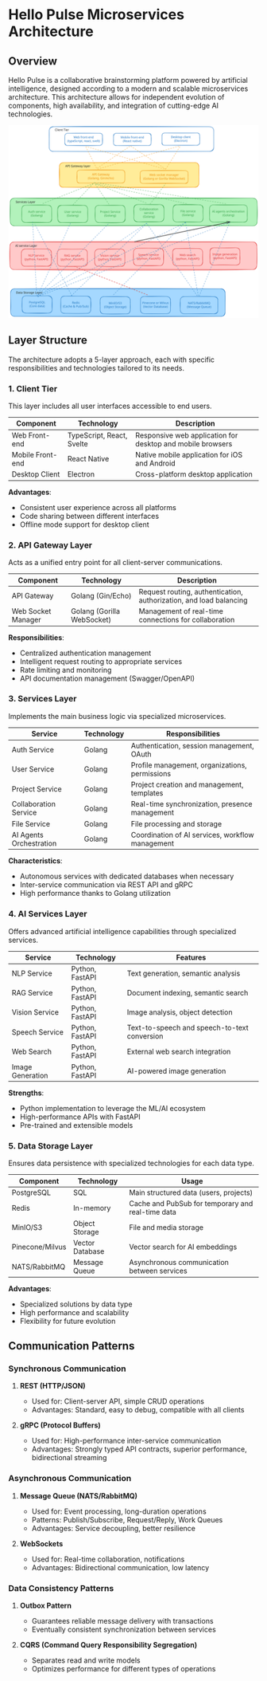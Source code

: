 # Hello Pulse Microservices Architecture

## Overview

Hello Pulse is a collaborative brainstorming platform powered by artificial intelligence, designed according to a modern and scalable microservices architecture. This architecture allows for independent evolution of components, high availability, and integration of cutting-edge AI technologies.

![Hello Pulse Architecture](statics/images/Untitled-2025-03-16-2005.svg)

## Layer Structure

The architecture adopts a 5-layer approach, each with specific responsibilities and technologies tailored to its needs.

### 1. Client Tier

This layer includes all user interfaces accessible to end users.

| Component | Technology | Description |
|-----------|-------------|-------------|
| Web Front-end | TypeScript, React, Svelte | Responsive web application for desktop and mobile browsers |
| Mobile Front-end | React Native | Native mobile application for iOS and Android |
| Desktop Client | Electron | Cross-platform desktop application |

**Advantages**:
- Consistent user experience across all platforms
- Code sharing between different interfaces
- Offline mode support for desktop client

### 2. API Gateway Layer

Acts as a unified entry point for all client-server communications.

| Component | Technology | Description |
|-----------|-------------|-------------|
| API Gateway | Golang (Gin/Echo) | Request routing, authentication, authorization, and load balancing |
| Web Socket Manager | Golang (Gorilla WebSocket) | Management of real-time connections for collaboration |

**Responsibilities**:
- Centralized authentication management
- Intelligent request routing to appropriate services
- Rate limiting and monitoring
- API documentation management (Swagger/OpenAPI)

### 3. Services Layer

Implements the main business logic via specialized microservices.

| Service | Technology | Responsibilities |
|---------|-------------|-----------------|
| Auth Service | Golang | Authentication, session management, OAuth |
| User Service | Golang | Profile management, organizations, permissions |
| Project Service | Golang | Project creation and management, templates |
| Collaboration Service | Golang | Real-time synchronization, presence management |
| File Service | Golang | File processing and storage |
| AI Agents Orchestration | Golang | Coordination of AI services, workflow management |

**Characteristics**:
- Autonomous services with dedicated databases when necessary
- Inter-service communication via REST API and gRPC
- High performance thanks to Golang utilization

### 4. AI Services Layer

Offers advanced artificial intelligence capabilities through specialized services.

| Service | Technology | Features |
|---------|-------------|-----------------|
| NLP Service | Python, FastAPI | Text generation, semantic analysis |
| RAG Service | Python, FastAPI | Document indexing, semantic search |
| Vision Service | Python, FastAPI | Image analysis, object detection |
| Speech Service | Python, FastAPI | Text-to-speech and speech-to-text conversion |
| Web Search | Python, FastAPI | External web search integration |
| Image Generation | Python, FastAPI | AI-powered image generation |

**Strengths**:
- Python implementation to leverage the ML/AI ecosystem
- High-performance APIs with FastAPI
- Pre-trained and extensible models

### 5. Data Storage Layer

Ensures data persistence with specialized technologies for each data type.

| Component | Technology | Usage |
|-----------|-------------|-------------|
| PostgreSQL | SQL | Main structured data (users, projects) |
| Redis | In-memory | Cache and PubSub for temporary and real-time data |
| MinIO/S3 | Object Storage | File and media storage |
| Pinecone/Milvus | Vector Database | Vector search for AI embeddings |
| NATS/RabbitMQ | Message Queue | Asynchronous communication between services |

**Advantages**:
- Specialized solutions by data type
- High performance and scalability
- Flexibility for future evolution

## Communication Patterns

### Synchronous Communication

1. **REST (HTTP/JSON)**
   - Used for: Client-server API, simple CRUD operations
   - Advantages: Standard, easy to debug, compatible with all clients

2. **gRPC (Protocol Buffers)**
   - Used for: High-performance inter-service communication
   - Advantages: Strongly typed API contracts, superior performance, bidirectional streaming

### Asynchronous Communication

1. **Message Queue (NATS/RabbitMQ)**
   - Used for: Event processing, long-duration operations
   - Patterns: Publish/Subscribe, Request/Reply, Work Queues
   - Advantages: Service decoupling, better resilience

2. **WebSockets**
   - Used for: Real-time collaboration, notifications
   - Advantages: Bidirectional communication, low latency

### Data Consistency Patterns

1. **Outbox Pattern**
   - Guarantees reliable message delivery with transactions
   - Eventually consistent synchronization between services

2. **CQRS (Command Query Responsibility Segregation)**
   - Separates read and write models
   - Optimizes performance for different types of operations


